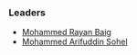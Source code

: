 ### Leaders
* [Mohammed Rayan Baig](mailto:mohammed.rayanbaig@owasp.org)
* [Mohammed Arifuddin Sohel](mailto:mohammed.arifuddinsohel@owasp.org)
